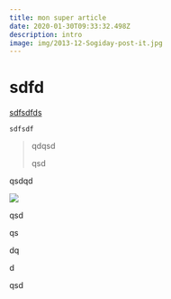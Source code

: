 ```yaml
---
title: mon super article
date: 2020-01-30T09:33:32.498Z
description: intro
image: img/2013-12-Sogiday-post-it.jpg
---
```

# sdfd

[sdfsdfds](https://blog.sogilis.fr/admin/#/collections/post/new)

`sdfsdf`

> qdqsd
>
> qsd

qsdqd

![](/2013/12/Sogilis-Christophe-Levet-Photographe-7326.jpg)

qsd

qs

dq

d

qsd
